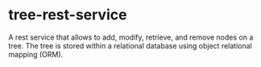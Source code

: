 # tree-rest-service
A rest service that allows to add, modify, retrieve, and remove nodes on a tree. The tree is stored within a relational database using object relational mapping (ORM).
